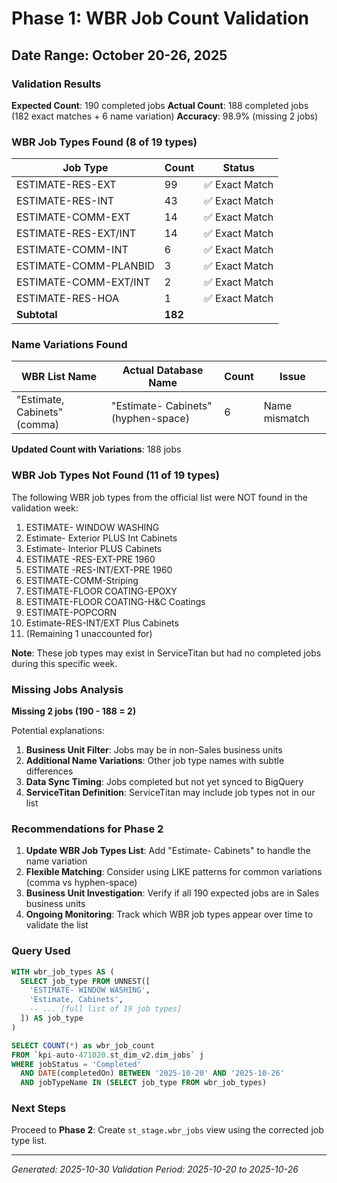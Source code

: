 # Phase 1: WBR Job Count Validation

## Date Range: October 20-26, 2025

### Validation Results

**Expected Count**: 190 completed jobs
**Actual Count**: 188 completed jobs (182 exact matches + 6 name variation)
**Accuracy**: 98.9% (missing 2 jobs)

### WBR Job Types Found (8 of 19 types)

| Job Type | Count | Status |
|---|---|---|
| ESTIMATE-RES-EXT | 99 | ✅ Exact Match |
| ESTIMATE-RES-INT | 43 | ✅ Exact Match |
| ESTIMATE-COMM-EXT | 14 | ✅ Exact Match |
| ESTIMATE-RES-EXT/INT | 14 | ✅ Exact Match |
| ESTIMATE-COMM-INT | 6 | ✅ Exact Match |
| ESTIMATE-COMM-PLANBID | 3 | ✅ Exact Match |
| ESTIMATE-COMM-EXT/INT | 2 | ✅ Exact Match |
| ESTIMATE-RES-HOA | 1 | ✅ Exact Match |
| **Subtotal** | **182** | |

### Name Variations Found

| WBR List Name | Actual Database Name | Count | Issue |
|---|---|---|---|
| "Estimate, Cabinets" (comma) | "Estimate- Cabinets" (hyphen-space) | 6 | Name mismatch |

**Updated Count with Variations**: 188 jobs

### WBR Job Types Not Found (11 of 19 types)

The following WBR job types from the official list were NOT found in the validation week:

1. ESTIMATE- WINDOW WASHING
2. Estimate- Exterior PLUS Int Cabinets
3. Estimate- Interior PLUS Cabinets
4. ESTIMATE -RES-EXT-PRE 1960
5. ESTIMATE -RES-INT/EXT-PRE 1960
6. ESTIMATE-COMM-Striping
7. ESTIMATE-FLOOR COATING-EPOXY
8. ESTIMATE-FLOOR COATING-H&C Coatings
9. ESTIMATE-POPCORN
10. Estimate-RES-INT/EXT Plus Cabinets
11. (Remaining 1 unaccounted for)

**Note**: These job types may exist in ServiceTitan but had no completed jobs during this specific week.

### Missing Jobs Analysis

**Missing 2 jobs (190 - 188 = 2)**

Potential explanations:
1. **Business Unit Filter**: Jobs may be in non-Sales business units
2. **Additional Name Variations**: Other job type names with subtle differences
3. **Data Sync Timing**: Jobs completed but not yet synced to BigQuery
4. **ServiceTitan Definition**: ServiceTitan may include job types not in our list

### Recommendations for Phase 2

1. **Update WBR Job Types List**: Add "Estimate- Cabinets" to handle the name variation
2. **Flexible Matching**: Consider using LIKE patterns for common variations (comma vs hyphen-space)
3. **Business Unit Investigation**: Verify if all 190 expected jobs are in Sales business units
4. **Ongoing Monitoring**: Track which WBR job types appear over time to validate the list

### Query Used

```sql
WITH wbr_job_types AS (
  SELECT job_type FROM UNNEST([
    'ESTIMATE- WINDOW WASHING',
    'Estimate, Cabinets',
    -- ... [full list of 19 job types]
  ]) AS job_type
)

SELECT COUNT(*) as wbr_job_count
FROM `kpi-auto-471020.st_dim_v2.dim_jobs` j
WHERE jobStatus = 'Completed'
  AND DATE(completedOn) BETWEEN '2025-10-20' AND '2025-10-26'
  AND jobTypeName IN (SELECT job_type FROM wbr_job_types)
```

### Next Steps

Proceed to **Phase 2**: Create `st_stage.wbr_jobs` view using the corrected job type list.

---
*Generated: 2025-10-30*
*Validation Period: 2025-10-20 to 2025-10-26*
